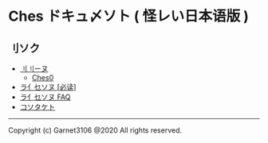 # Ches ドキュ〆ソト ( 怪レい日本语版 )

## 刂ソク

- [刂刂ーヌ](/docs/uja/releases/summary.md)
    - [Ches0](/docs/uja/releases/ches0/summary.md)
- [ラ亻乜ソヌ [必读]](/docs/uja/license/items.md)
- [ラ亻乜ソヌ FAQ](/docs/uja/license/faq.md)
- [コソタケト](/docs/uja/contact.md)

---

Copyright (c) Garnet3106 @2020 All rights reserved.
